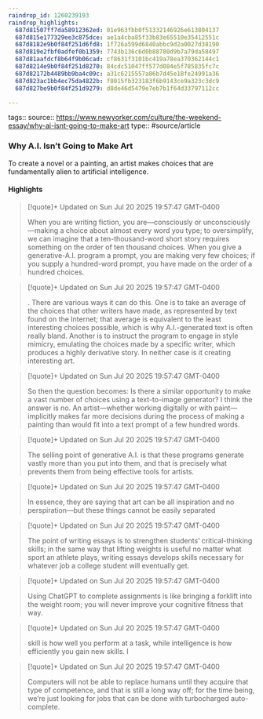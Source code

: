 ```yaml
---
raindrop_id: 1260239193
raindrop_highlights:
  687d81507ff7da58912362ed: 01e963fbb0f51332146926e613804137
  687d815e177329ee3c875dce: ae1a4cba85f33b83e65510e35412551c
  687d8182e9b0f84f251d6fd8: 1f726a599d6840abbc9d2a0027d38190
  687d819e2fbf0adfef0b1359: 7743b136c6d0b88780d9b7a79da58497
  687d81aafdcf8b64f9b06cad: cf8631f3101bc419a78ea370362144c1
  687d8214e9b0f84f251d8270: 84cdc51047ff577d084e5f785835fc7c
  687d82172b4489bb9ba4c09c: a31c6215557a86b7d45e18fe24991a36
  687d823ac1bb4ec75da4822b: f8015fb323183f6b9143ce9a323c3dc9
  687d827be9b0f84f251d9279: d8de46d5479e7eb7b1f64d33797112cc

---
```


tags::
source:: https://www.newyorker.com/culture/the-weekend-essay/why-ai-isnt-going-to-make-art
type:: #source/article

### Why A.I. Isn’t Going to Make Art

To create a novel or a painting, an artist makes choices that are fundamentally alien to artificial intelligence.

#### Highlights

> [!quote]+ Updated on Sun Jul 20 2025 19:57:47 GMT-0400
>
> When you are writing fiction, you are—consciously or unconsciously—making a choice about almost every word you type; to oversimplify, we can imagine that a ten-thousand-word short story requires something on the order of ten thousand choices. When you give a generative-A.I. program a prompt, you are making very few choices; if you supply a hundred-word prompt, you have made on the order of a hundred choices.

> [!quote]+ Updated on Sun Jul 20 2025 19:57:47 GMT-0400
>
> . There are various ways it can do this. One is to take an average of the choices that other writers have made, as represented by text found on the Internet; that average is equivalent to the least interesting choices possible, which is why A.I.-generated text is often really bland. Another is to instruct the program to engage in style mimicry, emulating the choices made by a specific writer, which produces a highly derivative story. In neither case is it creating interesting art.

> [!quote]+ Updated on Sun Jul 20 2025 19:57:47 GMT-0400
>
> So then the question becomes: Is there a similar opportunity to make a vast number of choices using a text-to-image generator? I think the answer is no. An artist—whether working digitally or with paint—implicitly makes far more decisions during the process of making a painting than would fit into a text prompt of a few hundred words.

> [!quote]+ Updated on Sun Jul 20 2025 19:57:47 GMT-0400
>
> The selling point of generative A.I. is that these programs generate vastly more than you put into them, and that is precisely what prevents them from being effective tools for artists.

> [!quote]+ Updated on Sun Jul 20 2025 19:57:47 GMT-0400
>
> In essence, they are saying that art can be all inspiration and no perspiration—but these things cannot be easily separated

> [!quote]+ Updated on Sun Jul 20 2025 19:57:47 GMT-0400
>
> The point of writing essays is to strengthen students’ critical-thinking skills; in the same way that lifting weights is useful no matter what sport an athlete plays, writing essays develops skills necessary for whatever job a college student will eventually get.

> [!quote]+ Updated on Sun Jul 20 2025 19:57:47 GMT-0400
>
> Using ChatGPT to complete assignments is like bringing a forklift into the weight room; you will never improve your cognitive fitness that way.

> [!quote]+ Updated on Sun Jul 20 2025 19:57:47 GMT-0400
>
> skill is how well you perform at a task, while intelligence is how efficiently you gain new skills. I

> [!quote]+ Updated on Sun Jul 20 2025 19:57:47 GMT-0400
>
> Computers will not be able to replace humans until they acquire that type of competence, and that is still a long way off; for the time being, we’re just looking for jobs that can be done with turbocharged auto-complete.
